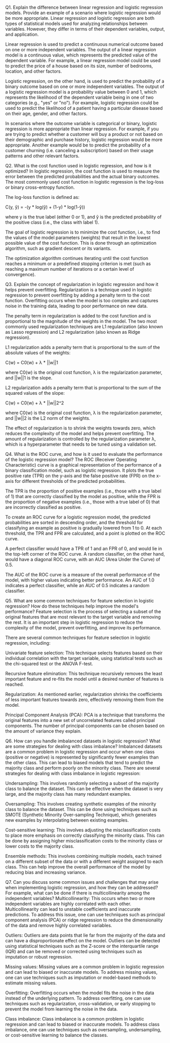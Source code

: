 
Q1. Explain the difference between linear regression and logistic regression models. Provide an example of a scenario where logistic regression would be more appropriate.
Linear regression and logistic regression are both types of statistical models used for analyzing relationships between variables. However, they differ in terms of their dependent variables, output, and application.

Linear regression is used to predict a continuous numerical outcome based on one or more independent variables. The output of a linear regression model is a continuous value, which represents the predicted value of the dependent variable. For example, a linear regression model could be used to predict the price of a house based on its size, number of bedrooms, location, and other factors.

Logistic regression, on the other hand, is used to predict the probability of a binary outcome based on one or more independent variables. The output of a logistic regression model is a probability value between 0 and 1, which represents the likelihood of the dependent variable being in one of two categories (e.g., "yes" or "no"). For example, logistic regression could be used to predict the likelihood of a patient having a particular disease based on their age, gender, and other factors.

In scenarios where the outcome variable is categorical or binary, logistic regression is more appropriate than linear regression. For example, if you are trying to predict whether a customer will buy a product or not based on their demographic and purchase history, logistic regression would be more appropriate. Another example would be to predict the probability of a customer churning (i.e. canceling a subscription) based on their usage patterns and other relevant factors.

Q2. What is the cost function used in logistic regression, and how is it optimized?
In logistic regression, the cost function is used to measure the error between the predicted probabilities and the actual binary outcomes. The most commonly used cost function in logistic regression is the log-loss or binary cross-entropy function.

The log-loss function is defined as:

C(y, ŷ) = -(y * log(ŷ) + (1-y) * log(1-ŷ))

where y is the true label (either 0 or 1), and ŷ is the predicted probability of the positive class (i.e., the class with label 1).

The goal of logistic regression is to minimize the cost function, i.e., to find the values of the model parameters (weights) that result in the lowest possible value of the cost function. This is done through an optimization algorithm, such as gradient descent or its variants.

The optimization algorithm continues iterating until the cost function reaches a minimum or a predefined stopping criterion is met (such as reaching a maximum number of iterations or a certain level of convergence).

Q3. Explain the concept of regularization in logistic regression and how it helps prevent overfitting.
Regularization is a technique used in logistic regression to prevent overfitting by adding a penalty term to the cost function. Overfitting occurs when the model is too complex and captures noise in the training data, leading to poor performance on new data.

The penalty term in regularization is added to the cost function and is proportional to the magnitude of the weights in the model. The two most commonly used regularization techniques are L1 regularization (also known as Lasso regression) and L2 regularization (also known as Ridge regression).

L1 regularization adds a penalty term that is proportional to the sum of the absolute values of the weights:

C(w) = C0(w) + λ * ||w||1

where C0(w) is the original cost function, λ is the regularization parameter, and ||w||1 is the slope.

L2 regularization adds a penalty term that is proportional to the sum of the squared values of the slope:

C(w) = C0(w) + λ * ||w||2^2

where C0(w) is the original cost function, λ is the regularization parameter, and ||w||2 is the L2 norm of the weights.

The effect of regularization is to shrink the weights towards zero, which reduces the complexity of the model and helps prevent overfitting. The amount of regularization is controlled by the regularization parameter λ, which is a hyperparameter that needs to be tuned using a validation set.

Q4. What is the ROC curve, and how is it used to evaluate the performance of the logistic regression model?
The ROC (Receiver Operating Characteristic) curve is a graphical representation of the performance of a binary classification model, such as logistic regression. It plots the true positive rate (TPR) on the y-axis and the false positive rate (FPR) on the x-axis for different thresholds of the predicted probabilities.

The TPR is the proportion of positive examples (i.e., those with a true label of 1) that are correctly classified by the model as positive, while the FPR is the proportion of negative examples (i.e., those with a true label of 0) that are incorrectly classified as positive.

To create an ROC curve for a logistic regression model, the predicted probabilities are sorted in descending order, and the threshold for classifying an example as positive is gradually lowered from 1 to 0. At each threshold, the TPR and FPR are calculated, and a point is plotted on the ROC curve.

A perfect classifier would have a TPR of 1 and an FPR of 0, and would lie in the top-left corner of the ROC curve. A random classifier, on the other hand, would have a diagonal ROC curve, with an AUC (Area Under the Curve) of 0.5.

The AUC of the ROC curve is a measure of the overall performance of the model, with higher values indicating better performance. An AUC of 1.0 indicates a perfect classifier, while an AUC of 0.5 indicates a random classifier.

Q5. What are some common techniques for feature selection in logistic regression? How do these techniques help improve the model's performance?
Feature selection is the process of selecting a subset of the original features that are most relevant to the target variable and removing the rest. It is an important step in logistic regression to reduce the complexity of the model, prevent overfitting, and improve its performance.

There are several common techniques for feature selection in logistic regression, including:

Univariate feature selection: This technique selects features based on their individual correlation with the target variable, using statistical tests such as the chi-squared test or the ANOVA F-test.

Recursive feature elimination: This technique recursively removes the least important feature and re-fits the model until a desired number of features is reached.

Regularization: As mentioned earlier, regularization shrinks the coefficients of less important features towards zero, effectively removing them from the model.

Principal Component Analysis (PCA): PCA is a technique that transforms the original features into a new set of uncorrelated features called principal components. The number of principal components can be chosen based on the amount of variance they explain.

Q6. How can you handle imbalanced datasets in logistic regression? What are some strategies for dealing with class imbalance?
Imbalanced datasets are a common problem in logistic regression and occur when one class (positive or negative) is represented by significantly fewer examples than the other class. This can lead to biased models that tend to predict the majority class and perform poorly on the minority class. There are several strategies for dealing with class imbalance in logistic regression:

Undersampling: This involves randomly selecting a subset of the majority class to balance the dataset. This can be effective when the dataset is very large, and the majority class has many redundant examples.

Oversampling: This involves creating synthetic examples of the minority class to balance the dataset. This can be done using techniques such as SMOTE (Synthetic Minority Over-sampling Technique), which generates new examples by interpolating between existing examples.

Cost-sensitive learning: This involves adjusting the misclassification costs to place more emphasis on correctly classifying the minority class. This can be done by assigning higher misclassification costs to the minority class or lower costs to the majority class.

Ensemble methods: This involves combining multiple models, each trained on a different subset of the data or with a different weight assigned to each class. This can help improve the overall performance of the model by reducing bias and increasing variance.

Q7. Can you discuss some common issues and challenges that may arise when implementing logistic regression, and how they can be addressed? For example, what can be done if there is multicollinearity among the independent variables?
Multicollinearity: This occurs when two or more independent variables are highly correlated with each other. Multicollinearity can lead to unstable coefficients and inaccurate predictions. To address this issue, one can use techniques such as principal component analysis (PCA) or ridge regression to reduce the dimensionality of the data and remove highly correlated variables.

Outliers: Outliers are data points that lie far from the majority of the data and can have a disproportionate effect on the model. Outliers can be detected using statistical techniques such as the Z-score or the interquartile range (IQR) and can be removed or corrected using techniques such as imputation or robust regression.

Missing values: Missing values are a common problem in logistic regression and can lead to biased or inaccurate models. To address missing values, one can use techniques such as imputation or model-based methods to estimate missing values.

Overfitting: Overfitting occurs when the model fits the noise in the data instead of the underlying pattern. To address overfitting, one can use techniques such as regularization, cross-validation, or early stopping to prevent the model from learning the noise in the data.

Class imbalance: Class imbalance is a common problem in logistic regression and can lead to biased or inaccurate models. To address class imbalance, one can use techniques such as oversampling, undersampling, or cost-sensitive learning to balance the classes.
